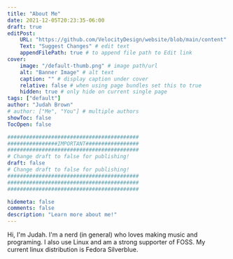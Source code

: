 ```yaml
---
title: "About Me"
date: 2021-12-05T20:23:35-06:00
draft: true
editPost:
    URL: "https://github.com/VelocityDesign/website/blob/main/content"
    Text: "Suggest Changes" # edit text
    appendFilePath: true # to append file path to Edit link
cover:
    image: "/default-thumb.png" # image path/url
    alt: "Banner Image" # alt text
    caption: "" # display caption under cover
    relative: false # when using page bundles set this to true
    hidden: true # only hide on current single page
tags: ["default"]
author: "Judah Brown"
# author: ["Me", "You"] # multiple authors
showToc: false
TocOpen: false

##########################################
################IMPORTANT#################
##########################################
# Change draft to false for publishing!
draft: false
# Change draft to false for publishing!
##########################################
##########################################
##########################################

hidemeta: false
comments: false
description: "Learn more about me!"
---
```

Hi, I'm Judah. I'm a nerd (in general) who loves making music and programing. I also use Linux and am a strong supporter of FOSS. My current linux distribution is Fedora Silverblue.
